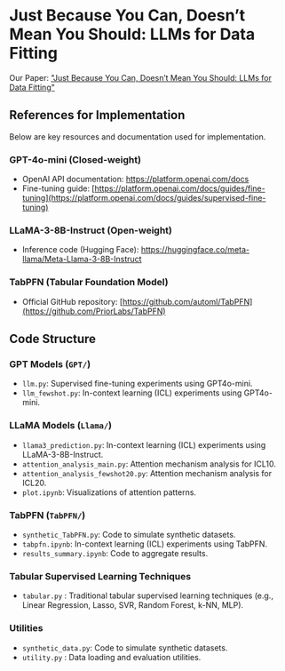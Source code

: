 # Just Because You Can, Doesn’t Mean You Should: LLMs for Data Fitting
Our Paper: ["Just Because You Can, Doesn’t Mean You Should: LLMs for Data Fitting"](https://arxiv.org/abs/2508.19563)


## References for Implementation

Below are key resources and documentation used for implementation.

### GPT-4o-mini (Closed-weight)
- OpenAI API documentation: https://platform.openai.com/docs
- Fine-tuning guide: [https://platform.openai.com/docs/guides/fine-tuning](https://platform.openai.com/docs/guides/supervised-fine-tuning)

### LLaMA-3-8B-Instruct (Open-weight)
- Inference code (Hugging Face): https://huggingface.co/meta-llama/Meta-Llama-3-8B-Instruct

### TabPFN (Tabular Foundation Model)
- Official GitHub repository: [https://github.com/automl/TabPFN](https://github.com/PriorLabs/TabPFN)


## Code Structure

### GPT Models (`GPT/`)
- `llm.py`: Supervised fine-tuning experiments using GPT4o-mini.
- `llm_fewshot.py`: In-context learning (ICL) experiments using GPT4o-mini.

### LLaMA Models (`Llama/`)
- `llama3_prediction.py`: In-context learning (ICL) experiments using LLaMA-3-8B-Instruct.
- `attention_analysis_main.py`: Attention mechanism analysis for ICL10.
- `attention_analysis_fewshot20.py`: Attention mechanism analysis for ICL20.
- `plot.ipynb`: Visualizations of attention patterns.

### TabPFN (`TabPFN/`)
- `synthetic_TabPFN.py`: Code to simulate synthetic datasets.
- `tabpfn.ipynb`: In-context learning (ICL) experiments using TabPFN.
- `results_summary.ipynb`: Code to aggregate results.

### Tabular Supervised Learning Techniques
- `tabular.py` : Traditional tabular supervised learning techniques (e.g., Linear Regression, Lasso, SVR, Random Forest, k-NN, MLP).

### Utilities
- `synthetic_data.py`: Code to simulate synthetic datasets.
- `utility.py` : Data loading and evaluation utilities.



